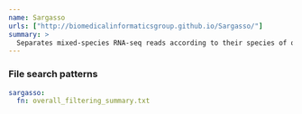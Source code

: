 ```yaml
---
name: Sargasso
urls: ["http://biomedicalinformaticsgroup.github.io/Sargasso/"]
summary: >
  Separates mixed-species RNA-seq reads according to their species of origin
---
```


### File search patterns

```yaml
sargasso:
  fn: overall_filtering_summary.txt
```

